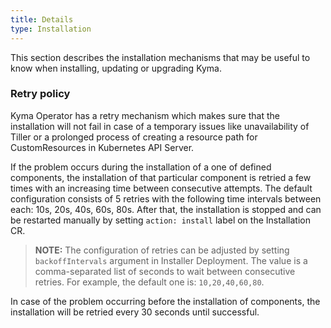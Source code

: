 ```yaml
---
title: Details
type: Installation
---
```


This section describes the installation mechanisms that may be useful to know when installing, updating or upgrading Kyma.

### Retry policy

Kyma Operator has a retry mechanism which makes sure that the installation will not fail in case of a temporary issues like unavailability of Tiller or a prolonged process of creating a resource path for CustomResources in Kubernetes API Server. 

If the problem occurs during the installation of a one of defined components, the installation of that particular component is retried a few times with an increasing time between consecutive attempts. The default configuration consists of 5 retries with the following time intervals between each: 10s, 20s, 40s, 60s, 80s. After that, the installation is stopped and can be restarted manually by setting `action: install` label on the Installation CR. 

> **NOTE:** The configuration of retries can be adjusted by setting `backoffIntervals` argument in Installer Deployment. The value is a comma-separated list of seconds to wait between consecutive retries. For example, the default one is: `10,20,40,60,80`.

In case of the problem occurring before the installation of components, the installation will be retried every 30 seconds until successful. 